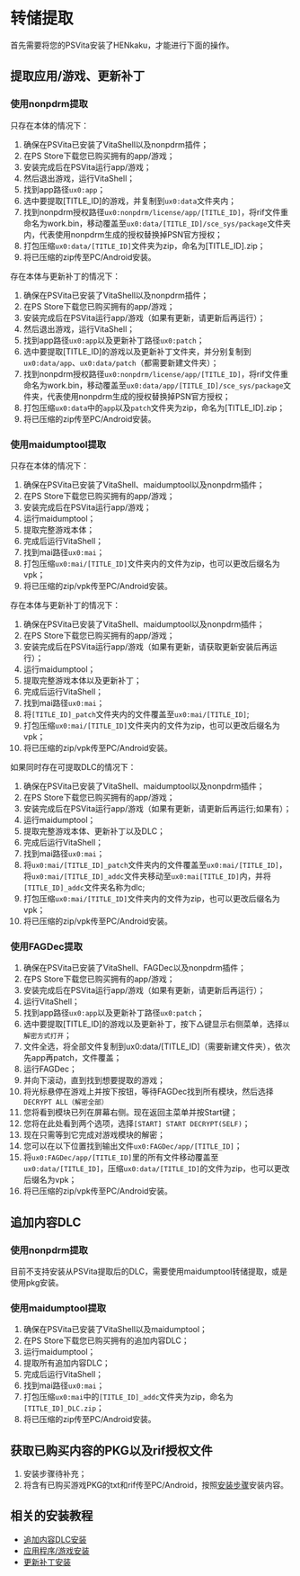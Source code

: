 # 转储提取

首先需要将您的PSVita安装了HENkaku，才能进行下面的操作。

## 提取应用/游戏、更新补丁
### 使用nonpdrm提取
只存在本体的情况下：
1. 确保在PSVita已安装了VitaShell以及nonpdrm插件；
2. 在PS Store下载您已购买拥有的app/游戏；
3. 安装完成后在PSVita运行app/游戏；
4. 然后退出游戏，运行VitaShell；
5. 找到app路径`ux0:app`；
6. 选中要提取[TITLE_ID]的游戏，并复制到`ux0:data`文件夹内；
7. 找到nonpdrm授权路径`ux0:nonpdrm/license/app/[TITLE_ID]`，将rif文件重命名为work.bin，移动覆盖至`ux0:data/[TITLE_ID]/sce_sys/package`文件夹内，代表使用nonpdrm生成的授权替换掉PSN官方授权；
8. 打包压缩`ux0:data/[TITLE_ID]`文件夹为zip，命名为[TITLE_ID].zip；
9. 将已压缩的zip传至PC/Android安装。

存在本体与更新补丁的情况下：
1. 确保在PSVita已安装了VitaShell以及nonpdrm插件；
2. 在PS Store下载您已购买拥有的app/游戏；
3. 安装完成后在PSVita运行app/游戏（如果有更新，请更新后再运行）；
4. 然后退出游戏，运行VitaShell；
5. 找到app路径`ux0:app`以及更新补丁路径`ux0:patch`；
6. 选中要提取[TITLE_ID]的游戏以及更新补丁文件夹，并分别复制到`ux0:data/app`、`ux0:data/patch`（都需要新建文件夹）；
7. 找到nonpdrm授权路径`ux0:nonpdrm/license/app/[TITLE_ID]`，将rif文件重命名为work.bin，移动覆盖至`ux0:data/app/[TITLE_ID]/sce_sys/package`文件夹，代表使用nonpdrm生成的授权替换掉PSN官方授权；
8. 打包压缩`ux0:data`中的`app`以及`patch`文件夹为zip，命名为[TITLE_ID].zip；
9. 将已压缩的zip传至PC/Android安装。

### 使用maidumptool提取
只存在本体的情况下：
1. 确保在PSVita已安装了VitaShell、maidumptool以及nonpdrm插件；
2. 在PS Store下载您已购买拥有的app/游戏；
3. 安装完成后在PSVita运行app/游戏；
4. 运行maidumptool；
5. 提取完整游戏本体；
6. 完成后运行VitaShell；
7. 找到mai路径`ux0:mai`；
8. 打包压缩`ux0:mai/[TITLE_ID]`文件夹内的文件为zip，也可以更改后缀名为vpk；
9. 将已压缩的zip/vpk传至PC/Android安装。

存在本体与更新补丁的情况下：
1. 确保在PSVita已安装了VitaShell、maidumptool以及nonpdrm插件；
2. 在PS Store下载您已购买拥有的app/游戏；
3. 安装完成后在PSVita运行app/游戏（如果有更新，请获取更新安装后再运行）；
4. 运行maidumptool；
5. 提取完整游戏本体以及更新补丁；
6. 完成后运行VitaShell；
7. 找到mai路径`ux0:mai`；
8. 将`[TITLE_ID]_patch`文件夹内的文件覆盖至`ux0:mai/[TITLE_ID]`;
9. 打包压缩`ux0:mai/[TITLE_ID]`文件夹内的文件为zip，也可以更改后缀名为vpk；
10. 将已压缩的zip/vpk传至PC/Android安装。

如果同时存在可提取DLC的情况下：
1. 确保在PSVita已安装了VitaShell、maidumptool以及nonpdrm插件；
2. 在PS Store下载您已购买拥有的app/游戏；
3. 安装完成后在PSVita运行app/游戏（如果有更新，请更新后再运行;如果有）；
4. 运行maidumptool；
5. 提取完整游戏本体、更新补丁以及DLC；
6. 完成后运行VitaShell；
7. 找到mai路径`ux0:mai`；
8. 将`ux0:mai/[TITLE_ID]_patch`文件夹内的文件覆盖至`ux0:mai/[TITLE_ID]`，将`ux0:mai/[TITLE_ID]_addc`文件夹移动至`ux0:mai[TITLE_ID]`内，并将`[TITLE_ID]_addc`文件夹名称为dlc;
9. 打包压缩`ux0:mai/[TITLE_ID]`文件夹内的文件为zip，也可以更改后缀名为vpk；
10. 将已压缩的zip/vpk传至PC/Android安装。

### 使用FAGDec提取
1. 确保在PSVita已安装了VitaShell、FAGDec以及nonpdrm插件；
2. 在PS Store下载您已购买拥有的app/游戏；
3. 安装完成后在PSVita运行app/游戏（如果有更新，请更新后再运行）；
4. 运行VitaShell；
5. 找到app路径`ux0:app`以及更新补丁路径`ux0:patch`；
6. 选中要提取[TITLE_ID]的游戏以及更新补丁，按下△键显示右侧菜单，选择`以解密方式打开`；
7. 文件全选，将全部文件复制到ux0:data/[TITLE_ID]（需要新建文件夹），依次先app再patch，文件覆盖；
8. 运行FAGDec；
9. 并向下滚动，直到找到想要提取的游戏；
10. 将光标悬停在游戏上并按下按钮，等待FAGDec找到所有模块，然后选择`DECRYPT ALL（解密全部）`
11. 您将看到模块已列在屏幕右侧。现在返回主菜单并按Start键；
12. 您将在此处看到两个选项，选择`[START] START DECRYPT(SELF)`；
13. 现在只需等到它完成对游戏模块的解密；
14. 您可以在以下位置找到输出文件`ux0:FAGDec/app/[TITLE_ID]`；
15. 将`ux0:FAGDec/app/[TITLE_ID]`里的所有文件移动覆盖至`ux0:data/[TITLE_ID]`，压缩`ux0:data/[TITLE_ID]`的文件为zip，也可以更改后缀名为vpk；
16. 将已压缩的zip/vpk传至PC/Android安装。

## 追加内容DLC
### 使用nonpdrm提取
目前不支持安装从PSVita提取后的DLC，需要使用maidumptool转储提取，或是使用pkg安装。

### 使用maidumptool提取
1. 确保在PSVita已安装了VitaShell以及maidumptool；
2. 在PS Store下载您已购买拥有的追加内容DLC；
3. 运行maidumptool；
4. 提取所有追加内容DLC；
5. 完成后运行VitaShell；
6. 找到mai路径`ux0:mai`；
7. 打包压缩`ux0:mai`中的`[TITLE_ID]_addc`文件夹为zip，命名为`[TITLE_ID]_DLC.zip`；
8. 将已压缩的zip传至PC/Android安装。

## 获取已购买内容的PKG以及rif授权文件
1. 安装步骤待补充；
2. 将含有已购买游戏PKG的txt和rif传至PC/Android，按照[安装步骤](http://croden1999.github.io/Vita3K-Quick-Guide/vita3k/app#pkg)安装内容。

## 相关的安装教程
- [追加内容DLC安装](http://croden1999.github.io/Vita3K-Quick-Guide/psvita-to-vita3k/addcont)
- [应用程序/游戏安装](http://croden1999.github.io/Vita3K-Quick-Guide/vita3k/app)
- [更新补丁安装](http://croden1999.github.io/Vita3K-Quick-Guide/psvita-to-vita3k/patch)
